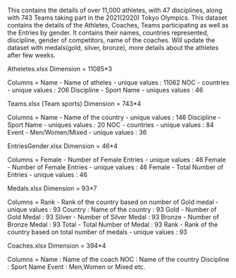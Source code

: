 This contains the details of over 11,000 athletes, with 47 disciplines, along with 743 Teams taking part in the 2021(2020) Tokyo Olympics.
This dataset contains the details of the Athletes, Coaches, Teams participating as well as the Entries by gender. It contains their names, countries represented, discipline, gender of competitors, name of the coaches.
Will update the dataset with medals(gold, silver, bronze), more details about the athletes after few weeks.

Atheletes.xlsx
Dimension = 11085*3

Columns =
Name - Name of atheles - unique values : 11062
NOC - countries - unique values : 206
Discipline - Sport Name - uniques values : 46


Teams.xlsx (Team sports)
Dimension = 743*4

Columns =
Name - Name of the country - unique values : 146
Discipline - Sport Name - uniques values : 20
NOC - countries - unique values : 84
Event - Men/Women/Mixed - unique values : 36

EntriesGender.xlsx
Dimension = 46*4

Columns =
Female - Number of Female Entries - unique values : 46
Female - Number of Female Entries - unique values : 46
Female - Total Number of Entries - unique values : 46

Medals.xlsx
Dimension = 93*7

Columns =
Rank - Rank of the country based on number of Gold medal - unique values : 93
Country : Name of the country : 93
Gold - Number of Gold Medal : 93
Silver - Number of Silver Medal : 93
Bronze - Number of Bronze Medal : 93
Total - Total Number of Medal : 93
Rank - Rank of the country based on total number of medals - unique values : 93

Coaches.xlsx
Dimension = 394*4

Columns =
Name : Name of the coach
NOC : Name of the country
Discipline : Sport Name
Event : Men,Women or Mixed etc.
